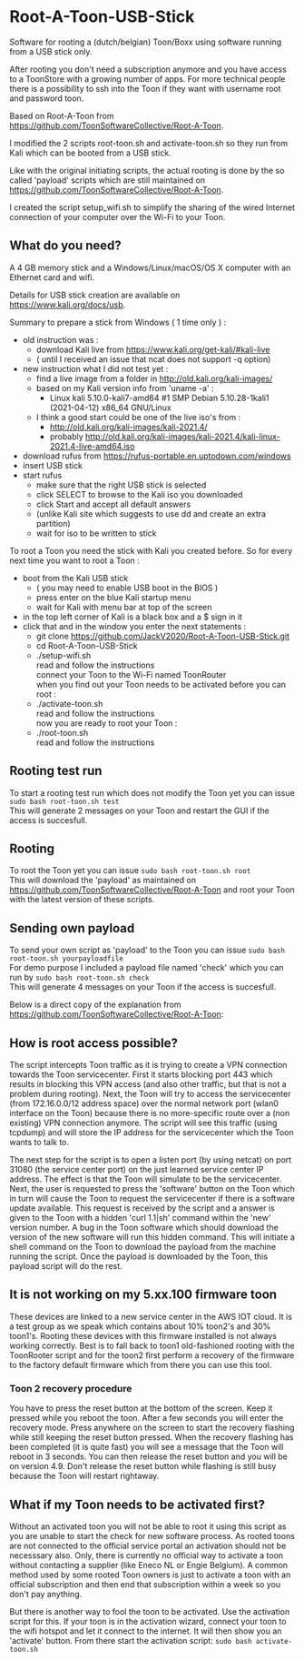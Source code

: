 # Root-A-Toon-USB-Stick

Software for rooting a (dutch/belgian) Toon/Boxx using software running from a USB stick only.

After rooting you don't need a subscription anymore and you have access to a ToonStore with a growing number of apps. For more technical people there is a possibility to ssh into the Toon if they want with username root and password toon.

Based on Root-A-Toon from https://github.com/ToonSoftwareCollective/Root-A-Toon.

I modified the 2 scripts root-toon.sh and activate-toon.sh so they run from Kali which can be booted from a USB stick.

Like with the original initiating scripts, the actual rooting is done by the so called 'payload' scripts which are still maintained on https://github.com/ToonSoftwareCollective/Root-A-Toon.

I created the script setup_wifi.sh to simplify the sharing of the wired Internet connection of your computer over the Wi-Fi to your Toon.

## What do you need?

A 4 GB memory stick and a Windows/Linux/macOS/OS X computer with an Ethernet card and wifi.

Details for USB stick creation are available on https://www.kali.org/docs/usb.

Summary to prepare a stick from Windows ( 1 time only ) :
 - old instruction was : 
    - download Kali live from https://www.kali.org/get-kali/#kali-live
    - ( until I received an issue that ncat does not support -q option)
 - new instruction what I did not test yet : 
    - find a live image from a folder in http://old.kali.org/kali-images/
    - based on my Kali version info from 'uname -a' :
        - Linux kali 5.10.0-kali7-amd64 #1 SMP Debian 5.10.28-1kali1 (2021-04-12) x86_64 GNU/Linux
    - I think a good start could be one of the live iso's from : 
        - http://old.kali.org/kali-images/kali-2021.4/  
        - probably   http://old.kali.org/kali-images/kali-2021.4/kali-linux-2021.4-live-amd64.iso
 - download rufus from https://rufus-portable.en.uptodown.com/windows
 - insert USB stick
 - start rufus
    - make sure that the right USB stick is selected
    - click SELECT to browse to the Kali iso you downloaded
    - click Start and accept all default answers
    - (unlike Kali site which suggests to use dd and create an extra partition)
    - wait for iso to be written to stick

To root a Toon you need the stick with Kali you created before.
So for every next time you want to root a Toon  :
 - boot from the Kali USB stick 
    - ( you may need to enable USB boot in the BIOS )
    - press enter on the blue Kali startup menu
    - wait for Kali with menu bar at top of the screen
 - in the top left corner of Kali is a black box and a $ sign in it
 - click that and in the window you enter the next statements :
    - git clone https://github.com/JackV2020/Root-A-Toon-USB-Stick.git
    - cd Root-A-Toon-USB-Stick
    - ./setup-wifi.sh<br>
       read and follow the instructions<br>
       connect your Toon to the Wi-Fi named ToonRouter<br>
       when you find out your Toon needs to be activated before you can root :
    - ./activate-toon.sh<br>
       read and follow the instructions<br>
       now you are ready to root your Toon :
    - ./root-toon.sh<br>
      read and follow the instructions
    
## Rooting test run

To start a rooting test run which does not modify the Toon yet you can issue ```sudo bash root-toon.sh test```<br>
This will generate 2 messages on your Toon and restart the GUI if the access is succesfull. 

## Rooting

To root the Toon yet you can issue ```sudo bash root-toon.sh root```<br>
This will download the 'payload' as maintained on https://github.com/ToonSoftwareCollective/Root-A-Toon and root your Toon with the latest version of these scripts.

## Sending own payload

To send your own script as 'payload' to the Toon you can issue ```sudo bash root-toon.sh yourpayloadfile```<br>
For demo purpose I included a payload file named 'check' which you can run by ```sudo bash root-toon.sh check```<br>
This will generate 4 messages on your Toon if the access is succesfull. 

Below is a direct copy of the explanation from https://github.com/ToonSoftwareCollective/Root-A-Toon:

## How is root access possible?
The script intercepts Toon traffic as it is trying to create a VPN connection towards the Toon servicecenter. First it starts blocking port 443 which results in blocking this VPN access (and also other traffic, but that is not a problem during rooting). Next, the Toon will try to access the servicecenter (from 172.16.0.0/12 address space) over the normal network port (wlan0 interface on the Toon) because there is no more-specific route over a (non existing) VPN connection anymore. The script will see this traffic (using tcpdump) and will store the IP address for the servicecenter which the Toon wants to talk to.

The next step for the script is to open a listen port (by using netcat) on port 31080 (the service center port) on the just learned service center IP address. The effect is that the Toon will simulate to be the servicecenter. Next, the user is requested to press the 'software' button on the Toon which in turn will cause the Toon to request the servicecenter if there is a software update available. This request is received by the script and a answer is given to the Toon with a hidden 'curl 1.1|sh' command within the 'new' version number. A bug in the Toon software which should download the version of the new software will run this hidden command. This will initiate a shell command on the Toon to download the payload from the machine running the script. Once the payload is downloaded by the Toon, this payload script will do the rest.

## It is not working on my 5.xx.100 firmware toon
These devices are linked to a new service center in the AWS IOT cloud. It is a test group as we speak which contains about 10% toon2's and 30% toon1's. Rooting these devices with this firmware installed is not always working correctly. Best is to fall back to toon1 old-fashioned rooting with the ToonRooter script and for the toon2 first perform a recovery of the firmware to the factory default firmware which from there you can use this tool.

### Toon 2 recovery procedure
You have to press the reset button at the bottom of the screen. Keep it pressed while you reboot the toon. After a few seconds you will enter the recovery mode. Press anywhere on the screen to start the recovery flashing while still keeping the reset button pressed. When the recovery flashing has been completed (it is quite fast) you will see a message that the Toon will reboot in 3 seconds. You can then release the reset button and you will be on version 4.9.
Don't release the reset button while flashing is still busy because the Toon will restart rightaway.

## What if my Toon needs to be activated first?
Without an activated toon you will not be able to root it using this script as you are unable to start the check for new software process. As rooted toons are not connected to the official service portal an activation should not be necesssary also. Only, there is currently no official way to activate a toon without contacting a supplier (like Eneco NL or Engie Belgium). A common method used by some rooted Toon owners is just to activate a toon with an official subscription and then end that subscription within a week so you don't pay anything.

But there is another way to fool the toon to be activated. Use the activation script for this. If your toon is in the activation wizard, connect your toon to the wifi hotspot and let it connect to the internet. It will then show you an 'activate' button. From there start the activation script: ``sudo bash activate-toon.sh`` 
